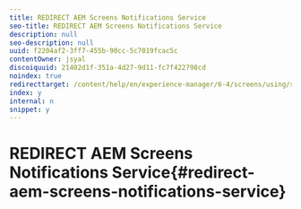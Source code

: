 ```yaml
---
title: REDIRECT AEM Screens Notifications Service
seo-title: REDIRECT AEM Screens Notifications Service
description: null
seo-description: null
uuid: f2204af2-3ff7-455b-90cc-5c7019fcac5c
contentOwner: jsyal
discoiquuid: 21402d1f-351a-4d27-9d11-fc7f422798cd
noindex: true
redirecttarget: /content/help/en/experience-manager/6-4/screens/using/screens-notifications-service
index: y
internal: n
snippet: y
---
```


# REDIRECT AEM Screens Notifications Service{#redirect-aem-screens-notifications-service}

